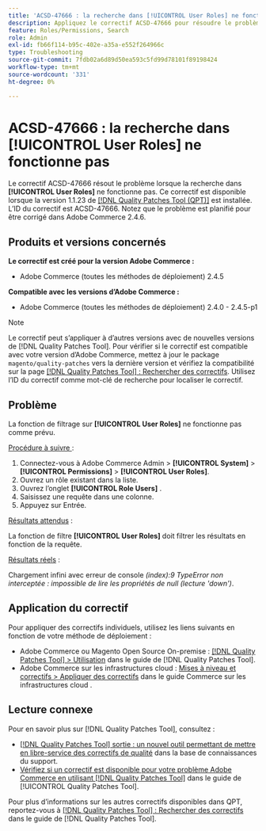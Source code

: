 ```yaml
---
title: 'ACSD-47666 : la recherche dans [!UICONTROL User Roles] ne fonctionne pas'
description: Appliquez le correctif ACSD-47666 pour résoudre le problème d’Adobe Commerce en raison duquel la fonction de filtrage sur [!UICONTROL User Roles] ne fonctionne pas comme prévu.
feature: Roles/Permissions, Search
role: Admin
exl-id: fb66f114-b95c-402e-a35a-e552f264966c
type: Troubleshooting
source-git-commit: 7fdb02a6d89d50ea593c5fd99d78101f89198424
workflow-type: tm+mt
source-wordcount: '331'
ht-degree: 0%

---
```


# ACSD-47666 : la recherche dans **[!UICONTROL User Roles]** ne fonctionne pas

Le correctif ACSD-47666 résout le problème lorsque la recherche dans **[!UICONTROL User Roles]** ne fonctionne pas. Ce correctif est disponible lorsque la version 1.1.23 de [[!DNL Quality Patches Tool (QPT)]](https://experienceleague.adobe.com/fr/docs/commerce-operations/tools/quality-patches-tool/quality-patches-tool-to-self-serve-quality-patches) est installée. L’ID du correctif est ACSD-47666. Notez que le problème est planifié pour être corrigé dans Adobe Commerce 2.4.6.

## Produits et versions concernés

**Le correctif est créé pour la version Adobe Commerce :**

* Adobe Commerce (toutes les méthodes de déploiement) 2.4.5

**Compatible avec les versions d’Adobe Commerce :**

* Adobe Commerce (toutes les méthodes de déploiement) 2.4.0 - 2.4.5-p1

>[!NOTE]
>
>Le correctif peut s’appliquer à d’autres versions avec de nouvelles versions de [!DNL Quality Patches Tool]. Pour vérifier si le correctif est compatible avec votre version d’Adobe Commerce, mettez à jour le package `magento/quality-patches` vers la dernière version et vérifiez la compatibilité sur la page [[!DNL Quality Patches Tool] : Rechercher des correctifs](https://experienceleague.adobe.com/tools/commerce-quality-patches/index.html?lang=fr). Utilisez l’ID du correctif comme mot-clé de recherche pour localiser le correctif.

## Problème

La fonction de filtrage sur **[!UICONTROL User Roles]** ne fonctionne pas comme prévu.

<u>Procédure à suivre </u> :

1. Connectez-vous à Adobe Commerce Admin > **[!UICONTROL System]** > **[!UICONTROL Permissions]** > **[!UICONTROL User Roles]**.
1. Ouvrez un rôle existant dans la liste.
1. Ouvrez l’onglet **[!UICONTROL Role Users]** .
1. Saisissez une requête dans une colonne.
1. Appuyez sur Entrée.

<u>Résultats attendus</u> :

La fonction de filtre **[!UICONTROL User Roles]** doit filtrer les résultats en fonction de la requête.

<u>Résultats réels</u> :

Chargement infini avec erreur de console _(index):9 TypeError non interceptée : impossible de lire les propriétés de null (lecture &#39;down&#39;)_.

## Application du correctif

Pour appliquer des correctifs individuels, utilisez les liens suivants en fonction de votre méthode de déploiement :

* Adobe Commerce ou Magento Open Source On-premise : [[!DNL Quality Patches Tool] > Utilisation](/help/tools/quality-patches-tool/usage.md) dans le guide de [!DNL Quality Patches Tool].
* Adobe Commerce sur les infrastructures cloud : [Mises à niveau et correctifs > Appliquer des correctifs](https://experienceleague.adobe.com/docs/commerce-cloud-service/user-guide/develop/upgrade/apply-patches.html?lang=fr) dans le guide Commerce sur les infrastructures cloud . 

## Lecture connexe

Pour en savoir plus sur [!DNL Quality Patches Tool], consultez :

* [[!DNL Quality Patches Tool] sortie : un nouvel outil permettant de mettre en libre-service des correctifs de qualité](https://experienceleague.adobe.com/fr/docs/commerce-operations/tools/quality-patches-tool/quality-patches-tool-to-self-serve-quality-patches) dans la base de connaissances du support.
* [Vérifiez si un correctif est disponible pour votre problème Adobe Commerce en utilisant [!DNL Quality Patches Tool]](/help/tools/quality-patches-tool/patches-available-in-qpt/check-patch-for-magento-issue-with-magento-quality-patches.md) dans le guide de [!UICONTROL Quality Patches Tool].


Pour plus d’informations sur les autres correctifs disponibles dans QPT, reportez-vous à [[!DNL Quality Patches Tool] : Rechercher des correctifs](https://experienceleague.adobe.com/tools/commerce-quality-patches/index.html?lang=fr) dans le guide de [!DNL Quality Patches Tool].
